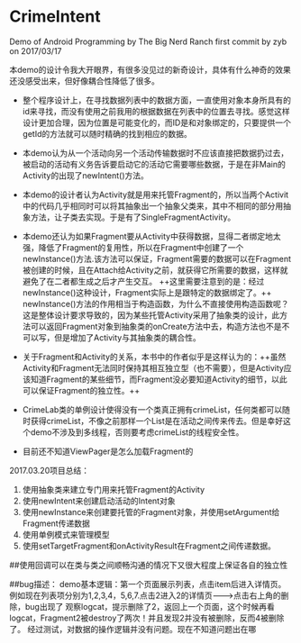 # CrimeIntent
Demo of Android Programming by The Big Nerd Ranch
first commit by zyb on 2017/03/17

本demo的设计令我大开眼界，有很多没见过的新奇设计，具体有什么神奇的效果还没感受出来，但好像耦合性降低了很多。
- 整个程序设计上，在寻找数据列表中的数据方面，一直使用对象本身所具有的id来寻找，而没有使用之前我用的根据数据在列表中的位置去寻找。感觉这样设计更加合理，因为位置是可能变化的，而ID是和对象绑定的，只要提供一个getId的方法就可以随时精确的找到相应的数据。

- 本demo认为从一个活动向另一个活动传输数据时不应该直接把数据扔过去，被启动的活动有义务告诉要启动它的活动它需要哪些数据，于是在非Main的Activity的出现了newIntent()方法。

- 本demo的设计者认为Activity就是用来托管Fragment的，所以当两个Activit中的代码几乎相同时可以将其抽象出一个抽象父类来，其中不相同的部分用抽象方法，让子类去实现。于是有了SingleFragmentActivity。

- 本demo还认为如果Fragment要从Activity中获得数据，显得二者绑定地太强，降低了Fragment的复用性，所以在Fragment中创建了一个newInstance()方法.该方法可以保证，Fragment需要的数据可以在Fragment被创建的时候，且在Attach给Activity之前，就获得它所需要的数据，这样就避免了在二者都生成之后才产生交互。
++这里需要注意到的是：经过newInstance()这种设计，Fragment实际上是跟特定的数据绑定了。++
newInstance()方法的作用相当于构造函数，为什么不直接使用构造函数呢？
这是整体设计要求导致的，因为某些托管Activity采用了抽象类的设计，此方法可以返回Fragment对象到抽象类的onCreate方法中去，构造方法也不是不可以写，但是增加了Activity与其抽象类的耦合性。

- 关于Fragment和Activity的关系，本书中的作者似乎是这样认为的：++虽然Activity和Fragment无法同时保持其相互独立型（也不需要），但是Activity应该知道Fragment的某些细节，而Fragment没必要知道Activity的细节，以此可以保证Fragment的独立性。++

- CrimeLab类的单例设计使得没有一个类真正拥有crimeList，任何类都可以随时获得crimeList，不像之前那样一个List是在活动之间传来传去。但是幸好这个demo不涉及到多线程，否则要考虑crimeList的线程安全性。

- 目前还不知道ViewPager是怎么加载Fragment的


2017.03.20项目总结：
1. 使用抽象类来建立专门用来托管Fragment的Activity
2. 使用newIntent来创建启动活动的Intent对象
3. 使用newInstance来创建要托管的Fragment对象，并使用setArgument给Fragment传递数据
4. 使用单例模式来管理模型
5. 使用setTargetFragment和onActivityResult在Fragment之间传递数据。


##使用回调可以在类与类之间顺畅沟通的情况下又很大程度上保证各自的独立性



##bug描述：
demo基本逻辑：第一个页面展示列表，点击item后进入详情页。
例如现在列表项分别为1,2,3,4，5,6,7.点击2进入2的详情页--->点击右上角的删除，bug出现了
观察logcat，提示删除了2，返回上一个页面，这个时候再看logcat，Fragment2被destroy了两次！并且发现2并没有被删除，反而4被删除了。
经过测试，对数据的操作逻辑并没有问题。现在不知道问题出在哪
